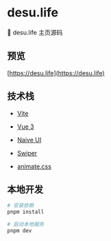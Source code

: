 # desu.life

🎉 desu.life 主页源码

## 预览

[https://desu.life](https://desu.life)

## 技术栈

- [Vite](https://vitejs.dev/)

- [Vue 3](https://v3.vuejs.org/)

- [Naive UI](https://www.naiveui.com/zh-CN)

- [Swiper](https://swiperjs.com/)

- [animate.css](https://animate.style/)


## 本地开发

```bash
# 安装依赖
pnpm install

# 启动本地服务
pnpm dev
```